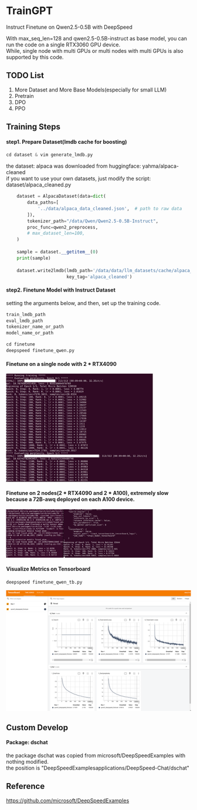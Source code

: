 # TrainGPT
Instruct Finetune on Qwen2.5-0.5B with DeepSpeed

With max_seq_len=128 and qwen2.5-0.5B-instruct as base model, you can run the code on a single RTX3060 GPU device.  
While, single node with multi GPUs or multi nodes with multi GPUs is also supported by this code.   


## TODO List
1. More Dataset and More Base Models(especially for small LLM)  
2. Pretrain
3. DPO  
4. PPO  


## Training Steps
#### step1. Prepare Dataset(lmdb cache for boosting)
```python
cd dataset & vim generate_lmdb.py   
```
the dataset: alpaca was downloaded from huggingface: yahma/alpaca-cleaned    
if you want to use your own datasets, just modify the script: dataset/alpaca_cleaned.py    

```python
    dataset = AlpacaDataset(data=dict(
        data_paths=[
            '../data/alpaca_data_cleaned.json',  # path to raw data
        ]),
        tokenizer_path="/data/Qwen/Qwen2.5-0.5B-Instruct",
        proc_func=qwen2_preprocess,
        # max_dataset_len=100,
    )

    sample = dataset.__getitem__(0)
    print(sample)

    dataset.write2lmdb(lmdb_path='/data/data/llm_datasets/cache/alpaca_cleaned_instruct_qwen2.5_tokenized_20241221.lmdb',  # cache path for tokenized data
                       key_tag='alpaca_cleaned')
```

#### step2. Finetune Model with Instruct Dataset
setting the arguments below, and then, set up the training code.
```python
train_lmdb_path
eval_lmdb_path
tokenizer_name_or_path
model_name_or_path
```

```python
cd finetune
deepspeed finetune_qwen.py  
```

#### Finetune on a single node with 2 * RTX4090      
<img src="./assets/finetune_on_2x4090_screenshot.png" width="400">  

#### Finetune on 2 nodes(2 * RTX4090 and 2 * A100), extremely slow because a 72B-awq deployed on each A100 device.   
<img src="./assets/finetune_on_2_nodes_screenshot.png" width="400">  

#### Visualize Metrics on Tensorboard
```python
deepspeed finetune_qwen_tb.py
```

<img src="./assets/finetune_tensorboard.png" width="600"> 

## Custom Develop

#### Package: dschat   
the package dschat was copied from microsoft/DeepSpeedExamples with nothing modified.   
the position is "DeepSpeedExamplesapplications/DeepSpeed-Chat/dschat"





## Reference   
https://github.com/microsoft/DeepSpeedExamples




